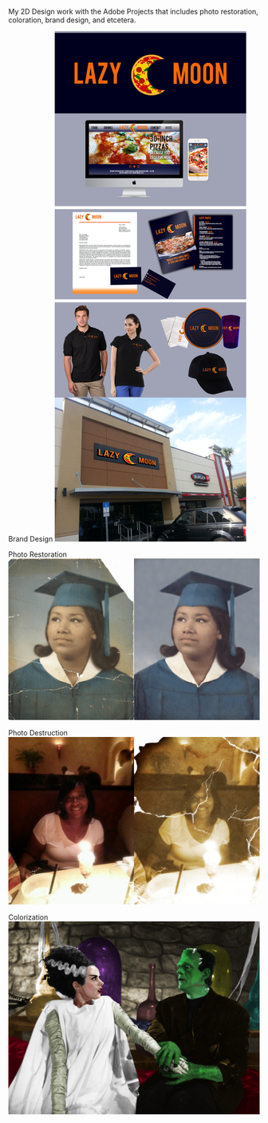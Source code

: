 My 2D Design work with the Adobe Projects that includes photo restoration, coloration, brand design, and etcetera.

Brand Design
![Brand Design](/Final_Products/BrandDesign.jpg)


Photo Restoration
![Photo Restoration](/Final_Products/Restoration.jpg)


Photo Destruction
![Photo Destruction](/Final_Products/Destruction.jpg)


Colorization
![Colorization](/Final_Products/Colorization.jpg)
